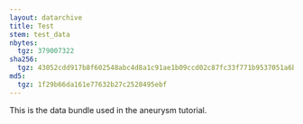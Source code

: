 ```yaml
---
layout: datarchive
title: Test
stem: test_data
nbytes:
  tgz: 379007322
sha256:
  tgz: 43052cdd917b8f602548abc4d8a1c91ae1b09ccd02c87fc33f771b9537051a6b
md5:
  tgz: 1f29b66da161e77632b27c2528495ebf
---
```

This is the data bundle used in the aneurysm tutorial.
